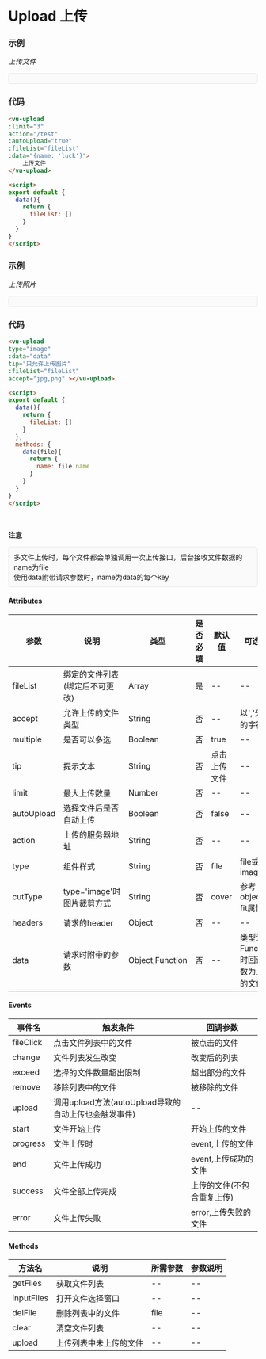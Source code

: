 # Upload 上传

### 示例

*上传文件*
<div style="border:1px solid #e4e7ed;border-radius:5px;padding:10px;background-color:#FAFAFA;">
    <vu-upload 
    :limit="3" 
    action="/test" 
    :autoUpload="true" 
    :fileList="fileList1"
    :data="{name: 'luck'}"></vu-upload>
</div>

### 代码

```html
<vu-upload 
:limit="3" 
action="/test" 
:autoUpload="true" 
:fileList="fileList"
:data="{name: 'luck'}">
    上传文件
</vu-upload>

<script>
export default {
  data(){
    return {
      fileList: []
    }
  }
}
</script>
```

### 示例

*上传照片*
<div style="border:1px solid #e4e7ed;border-radius:5px;padding:10px;background-color:#FAFAFA;">
  <vu-upload 
  type="image" 
  :data="data"
  tip="只允许上传图片" 
  :fileList="fileList2"
  accept="jpg,png" ></vu-upload>
</div>

<script>
export default {
  data(){
    return {
      fileList1: [],
      fileList2: []
    }
  },
  methods: {
    data(file){
      return {
        name: file.name
      }
    }
  }
}
</script>

### 代码
```html
<vu-upload 
type="image" 
:data="data"
tip="只允许上传图片" 
:fileList="fileList"
accept="jpg,png" ></vu-upload>

<script>
export default {
  data(){
    return {
      fileList: []
    }
  },
  methods: {
    data(file){
      return {
        name: file.name
      }
    }
  }
}
</script>
```

<br>

**注意**
<div style="border:1px solid #e4e7ed;border-radius:5px;padding:10px;background-color:#FAFAFA;">
    多文件上传时，每个文件都会单独调用一次上传接口，后台接收文件数据的name为file<br>
    使用data附带请求参数时，name为data的每个key
</div>

#### Attributes
| 参数 | 说明 | 类型 | 是否必填 | 默认值 | 可选值 |
| ---  | --- | ---  | ---      | ---   | ---   |
| fileList | 绑定的文件列表(绑定后不可更改) | Array | 是| -- | -- |
| accept | 允许上传的文件类型 | String | 否 | -- | 以','分隔的字符串 |
| multiple | 是否可以多选 | Boolean | 否 | true | -- |
| tip | 提示文本 | String | 否 | 点击上传文件 | -- |
| limit | 最大上传数量 | Number | 否 | -- |-- |
| autoUpload | 选择文件后是否自动上传 | Boolean | 否 | false |-- |
| action | 上传的服务器地址 | String | 否 | -- | -- |
| type | 组件样式 | String | 否 | file | file或image |
| cutType | type='image'时图片裁剪方式 | String | 否 | cover | 参考object-fit属性 |
| headers | 请求的header | Object | 否 | -- | -- |
| data | 请求时附带的参数 | Object,Function | 否 | -- | 类型为Function时回调参数为上传的文件 |


#### Events
| 事件名 | 触发条件 | 回调参数 |
|  ---  | ---  | ---  | 
| fileClick | 点击文件列表中的文件 | 被点击的文件 |
| change | 文件列表发生改变 | 改变后的列表 |
| exceed | 选择的文件数量超出限制 | 超出部分的文件 |
| remove | 移除列表中的文件 | 被移除的文件 |
| upload | 调用upload方法(autoUpload导致的自动上传也会触发事件) | -- |
| start | 文件开始上传 | 开始上传的文件 |
| progress | 文件上传时 | event,上传的文件 |
| end | 文件上传成功 | event,上传成功的文件 |
| success | 文件全部上传完成 | 上传的文件(不包含重复上传) |
| error | 文件上传失败 | error,上传失败的文件 |


#### Methods
| 方法名 | 说明 | 所需参数 | 参数说明 |
|  ---  | ---  | ---  | --- |
| getFiles | 获取文件列表 | --  | -- |
| inputFiles | 打开文件选择窗口 | -- | -- |
| delFile | 删除列表中的文件 | file | -- |
| clear | 清空文件列表 | -- | -- |
| upload | 上传列表中未上传的文件 | -- | -- |
